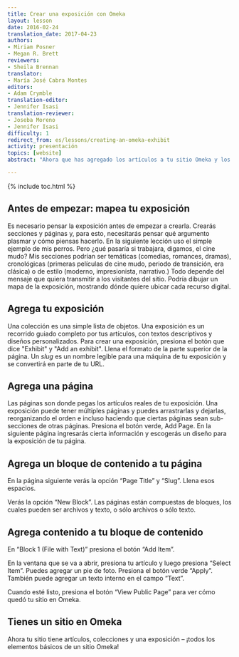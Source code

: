 ```yaml
---
title: Crear una exposición con Omeka
layout: lesson
date: 2016-02-24
translation_date: 2017-04-23
authors:
- Miriam Posner
- Megan R. Brett
reviewers:
- Sheila Brennan
translator:
- María José Cabra Montes
editors:
- Adam Crymble
translation-editor:
- Jennifer Isasi
translation-reviewer:
- Joseba Moreno
- Jennifer Isasi 
difficulty: 1
redirect_from: es/lessons/creating-an-omeka-exhibit
activity: presentación
topics: [website]
abstract: "Ahora que has agregado los artículos a tu sitio Omeka y los agrupaste por colecciones, estás listo para el paso siguiente: llevar a tus usuarios a un tour guiado por los artículos coleccionados."

---
```


{% include toc.html %}
﻿
## Antes de empezar: mapea tu exposición
Es necesario pensar la exposición antes de empezar a crearla. Crearás secciones y páginas y, para esto, necesitarás pensar qué argumento plasmar y cómo piensas hacerlo. En la siguiente lección uso el simple ejemplo de mis perros. Pero ¿qué pasaría si trabajara, digamos, el cine mudo? Mis secciones podrían ser temáticas (comedias, romances, dramas), cronológicas (primeras películas de cine mudo, periodo de transición, era clásica) o de estilo (moderno, impresionista, narrativo.) Todo depende del mensaje que quiera transmitir a los visitantes del sitio. Podría dibujar un mapa de la exposición, mostrando dónde quiere ubicar cada recurso digital.

## Agrega tu exposición

Una colección es una simple lista de objetos. Una exposición es un recorrido guiado completo por tus artículos, con textos descriptivos y diseños personalizados. Para crear una exposición, presiona el botón que dice "Exhibit" y "Add an exhibit". Llena el formato de la parte superior de la página. Un _slug_ es un nombre legible para una máquina de tu exposición y se convertirá en parte de tu URL.

## Agrega una página

Las páginas son donde pegas los artículos reales de tu exposición. Una exposición puede tener múltiples páginas y puedes arrastrarlas y dejarlas, reorganizando el orden  e incluso haciendo que ciertas páginas sean sub-secciones de otras páginas.
Presiona el botón verde, Add Page. En la siguiente página ingresarás cierta información y escogerás un diseño para la exposición de tu página.

## Agrega un bloque de contenido a tu página
En la página siguiente verás la opción “Page Title” y “Slug”. Llena esos espacios.

Verás la opción “New Block”. Las páginas están compuestas de bloques, los cuales pueden ser archivos y texto, o sólo archivos o sólo texto.

## Agrega contenido a tu bloque de contenido

En “Block 1 (File with Text)” presiona el botón “Add Item”.

En la ventana que se va a abrir, presiona tu artículo y luego presiona “Select Item”. Puedes agregar un pie de foto. Presiona el botón verde “Apply”. También puede agregar un texto interno en el campo “Text”.

Cuando esté listo, presiona el botón “View Public Page” para ver cómo quedó tu sitio en Omeka.

## Tienes un sitio en Omeka
Ahora tu sitio tiene artículos, colecciones y una exposición – ¡todos los elementos básicos de un sitio Omeka!
